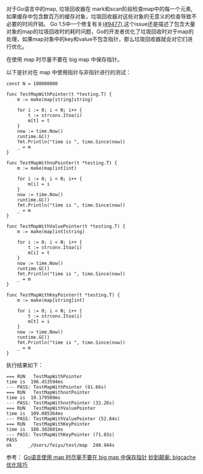 对于Go语言中的map, 垃圾回收器在 mark和scan阶段检查map中的每一个元素, 如果缓存中包含数百万的缓存对象，垃圾回收器对这些对象的无意义的检查导致不必要的时间开销。
Go 1.5中一个修复有关([#9477](https://github.com/golang/go/issues/9477)),这个issue还是描述了包含大量对象的map的垃圾回收时的耗时问题，Go的开发者优化了垃圾回收时对于map的处理，如果map对象中的key和value不包含指针，那么垃圾回收器就会对它们进行优化。

在使用 map 时尽量不要在 big map 中保存指针。

以下是针对在 map 中使用指针与非指针进行的测试：

```
const N = 100000000

func TestMapWithPointer(t *testing.T) {
	m := make(map[string]string)

	for i := 0; i < N; i++ {
		t := strconv.Itoa(i)
		m[t] = t
	}
	now := time.Now()
	runtime.GC()
	fmt.Println("time is ", time.Since(now))
	_ = m
}

func TestMapWithnoPointer(t *testing.T) {
	m := make(map[int]int)

	for i := 0; i < N; i++ {
		m[i] = i
	}
	now := time.Now()
	runtime.GC()
	fmt.Println("time is ", time.Since(now))
	_ = m
}

func TestMapWithValuePointer(t *testing.T) {
	m := make(map[int]string)

	for i := 0; i < N; i++ {
		t := strconv.Itoa(i)
		m[i] = t
	}
	now := time.Now()
	runtime.GC()
	fmt.Println("time is ", time.Since(now))
	_ = m
}

func TestMapWithKeyPointer(t *testing.T) {
	m := make(map[string]int)

	for i := 0; i < N; i++ {
		t := strconv.Itoa(i)
		m[t] = i
	}
	now := time.Now()
	runtime.GC()
	fmt.Println("time is ", time.Since(now))
	_ = m
}
```
执行结果如下：

```
=== RUN   TestMapWithPointer
time is  196.453594ms
--- PASS: TestMapWithPointer (91.66s)
=== RUN   TestMapWithnotPointer
time is  19.179509ms
--- PASS: TestMapWithnotPointer (32.26s)
=== RUN   TestMapWithValuePointer
time is  109.085364ms
--- PASS: TestMapWithValuePointer (52.84s)
=== RUN   TestMapWithKeyPointer
time is  188.302601ms
--- PASS: TestMapWithKeyPointer (71.03s)
PASS
ok  	_/Users/feiyu/test/map	248.944s
``` 

参考：
[Go语言使用 map 时尽量不要在 big map 中保存指针](https://www.jianshu.com/p/5903323a7110)
[妙到颠毫: bigcache优化技巧](https://colobu.com/2019/11/18/how-is-the-bigcache-is-fast/)
